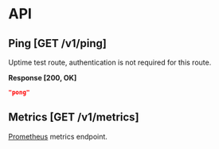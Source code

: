 # API

## Ping [GET /v1/ping]

Uptime test route, authentication is not required for this route.

**Response [200, OK]**

```json
"pong"
```

## Metrics [GET /v1/metrics]

[Prometheus](https://prometheus.io/docs/instrumenting/exposition_formats/) metrics endpoint.
